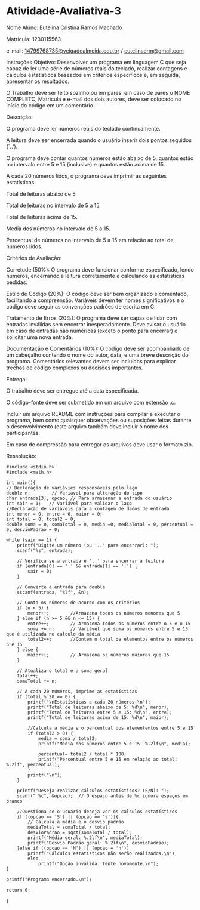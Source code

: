 # Atividade-Avaliativa-3

Nome Aluno: Eutelina Cristina Ramos Machado 

Matrícula: 1230115563

e-mail: 14799768735@veigadealmeida.edu.br / eutelinacrm@gmail.com

Instruções
Objetivo: Desenvolver um programa em linguagem C que seja capaz de ler uma série de números reais do teclado, realizar contagens e cálculos estatísticos baseados em critérios específicos e, em seguida, apresentar os resultados.

O Trabalho deve ser feito sozinho ou em pares. em caso de pares o NOME COMPLETO, Matricula e e-mail dos dois autores,  deve ser colocado no início do código em um comentário.

Descrição:

O programa deve ler números reais do teclado continuamente. 

A leitura deve ser encerrada quando o usuário inserir dois pontos seguidos (`..').

O programa deve contar quantos números estão abaixo de 5, quantos estão no intervalo entre 5 e 15 (inclusive) e quantos estão acima de 15.

A cada 20 números lidos, o programa deve imprimir as seguintes estatísticas:

Total de leituras abaixo de 5.

Total de leituras no intervalo de 5 a 15.

Total de leituras acima de 15.

Média dos números no intervalo de 5 a 15.

Percentual de números no intervalo de 5 a 15 em relação ao total de números lidos.

Critérios de Avaliação:

Corretude (50%): O programa deve funcionar conforme especificado, lendo números, encerrando a leitura corretamente e calculando as estatísticas pedidas.

Estilo de Código (20%): O código deve ser bem organizado e comentado, facilitando a compreensão. Variáveis devem ter nomes significativos e o código deve seguir as convenções padrões de escrita em C.

Tratamento de Erros (20%): O programa deve ser capaz de lidar com entradas inválidas sem encerrar inesperadamente. Deve avisar o usuário em caso de entradas não numéricas (exceto o ponto para encerrar) e solicitar uma nova entrada.

Documentação e Comentários (10%): O código deve ser acompanhado de um cabeçalho contendo o nome do autor, data, e uma breve descrição do programa. Comentários relevantes devem ser incluídos para explicar trechos de código complexos ou decisões importantes.

Entrega:

O trabalho deve ser entregue até a data especificada.

O código-fonte deve ser submetido em um arquivo com extensão .c.

Incluir um arquivo README com instruções para compilar e executar o programa, bem como quaisquer observações ou suposições feitas durante o desenvolvimento (este arquivo também deve incluir o nome dos participantes.

Em caso de compressão para entregar os arquivos deve usar o formato zip.

Ressolução:
    
    
    #include <stdio.h>
    #include <math.h>
    
    int main(){
    // Declaração de variávies responsáveis pelo laço
    double n;        // Variável para alteração do tipo
    char entrada[3], opcao; // Para armazenar a entrada do usuário
    int sair = 1;   // Variável para validar o laço
    //Declaração de variáveis para a contagem de dados de entrada
    int menor = 0, entre = 0, maior = 0;
    int total = 0, total2 = 0;
    double soma = 0, somaTotal = 0, media =0, mediaTotal = 0, percentual = 0, desvioPadrao = 0;

    while (sair == 1) {
        printf("Digite um número (ou '..' para encerrar): ");
        scanf("%s", entrada);

        // Verifica se a entrada é '..' para encerrar a leitura
        if (entrada[0] == '.' && entrada[1] == '.') {
            sair = 0;
        }

        // Converte a entrada para double
        sscanf(entrada, "%lf", &n);
        
        // Conta os números de acordo com os critérios
        if (n < 5) {
            menor++;        //Armazena todos os números menores que 5
        } else if (n >= 5 && n <= 15) {
            entre++;        // Armazena todos os números entre o 5 e o 15
            soma += n;      // Variável que soma os números entre 5 e 15 que é utilizada no calculo da média
            total2++;       //Contem o total de elementos entre os números 5 e 15
        } else {
            maior++;        // Armazena os números maiores que 15
        }

        // Atualiza o total e a soma geral
        total++;
        somaTotal += n;

        // A cada 20 números, imprime as estatísticas
        if (total % 20 == 0) {
            printf("\nEstatísticas a cada 20 números:\n");
            printf("Total de leituras abaixo de 5: %d\n", menor);
            printf("Total de leituras entre 5 e 15: %d\n", entre);
            printf("Total de leituras acima de 15: %d\n", maior);

            //Calcula a média e o percentual dos elemententos entre 5 e 15
            if (total2 > 0) {
                media = soma / total2; 
                printf("Média dos números entre 5 e 15: %.2lf\n", media);

                percentual= total2 / total * 100;
                printf("Percentual entre 5 e 15 em relação ao total: %.2lf", percentual);
            }
            printf("\n");
        }
        
        printf("Deseja realizar cálculos estatísticos? (S/N): ");
        scanf(" %c", &opcao);  // O espaço antes de %c ignora espaços em branco
        
        //Questiona se o usuário deseja ver os calculos estatísticos
        if ((opcao == 'S') || (opcao == 's')){
            // Calcula a média e o desvio padrão
            mediaTotal = somaTotal / total;
            desvioPadrao = sqrt(somaTotal / total);
            printf("Média geral: %.2lf\n", mediaTotal);
            printf("Desvio Padrão geral: %.2lf\n", desvioPadrao);
        }else if ((opcao == 'N') || (opcao = 'n'))  
            printf("Cálculos estatísticos não serão realizados.\n");
            else
                printf("Opção inválida. Tente novamente.\n");
    }

    printf("Programa encerrado.\n");

    return 0;
}
